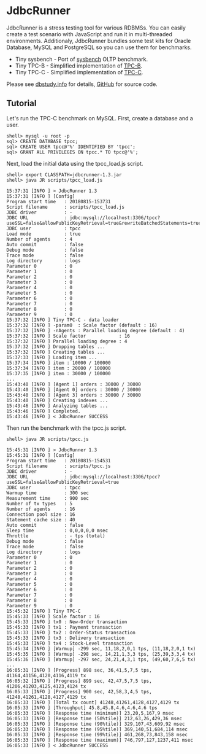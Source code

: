 # JdbcRunner

JdbcRunner is a stress testing tool for various RDBMSs.
You can easily create a test scenario with JavaScript and run it in multi-threaded environments.
Additionaly, JdbcRunner bundles some test kits for Oracle Database, MySQL and PostgreSQL so you can use them for benchmarks.

- Tiny sysbench - Port of [sysbench](https://github.com/akopytov/sysbench) OLTP benchmark.
- Tiny TPC-B - Simplified implementation of [TPC-B](http://www.tpc.org/tpcb/default.asp).
- Tiny TPC-C - Simplified implementation of [TPC-C](http://www.tpc.org/tpcc/default.asp).

Please see [dbstudy.info](https://dbstudy.info/jdbcrunner/) for details, [GitHub](https://github.com/sh2/jdbcrunner) for source code.

## Tutorial

Let's run the TPC-C benchmark on MySQL.
First, create a database and a user.

    shell> mysql -u root -p
    sql> CREATE DATABASE tpcc;
    sql> CREATE USER tpcc@'%' IDENTIFIED BY 'tpcc';
    sql> GRANT ALL PRIVILEGES ON tpcc.* TO tpcc@'%';

Next, load the initial data using the tpcc_load.js script.

    shell> export CLASSPATH=jdbcrunner-1.3.jar
    shell> java JR scripts/tpcc_load.js

    15:37:31 [INFO ] > JdbcRunner 1.3
    15:37:31 [INFO ] [Config]
    Program start time   : 20180815-153731
    Script filename      : scripts/tpcc_load.js
    JDBC driver          : -
    JDBC URL             : jdbc:mysql://localhost:3306/tpcc?useSSL=false&allowPublicKeyRetrieval=true&rewriteBatchedStatements=true
    JDBC user            : tpcc
    Load mode            : true
    Number of agents     : 4
    Auto commit          : false
    Debug mode           : false
    Trace mode           : false
    Log directory        : logs
    Parameter 0          : 0
    Parameter 1          : 0
    Parameter 2          : 0
    Parameter 3          : 0
    Parameter 4          : 0
    Parameter 5          : 0
    Parameter 6          : 0
    Parameter 7          : 0
    Parameter 8          : 0
    Parameter 9          : 0
    15:37:32 [INFO ] Tiny TPC-C - data loader
    15:37:32 [INFO ] -param0  : Scale factor (default : 16)
    15:37:32 [INFO ] -nAgents : Parallel loading degree (default : 4)
    15:37:32 [INFO ] Scale factor            : 16
    15:37:32 [INFO ] Parallel loading degree : 4
    15:37:32 [INFO ] Dropping tables ...
    15:37:32 [INFO ] Creating tables ...
    15:37:33 [INFO ] Loading item ...
    15:37:34 [INFO ] item : 10000 / 100000
    15:37:34 [INFO ] item : 20000 / 100000
    15:37:35 [INFO ] item : 30000 / 100000
    ...
    15:43:40 [INFO ] [Agent 1] orders : 30000 / 30000
    15:43:40 [INFO ] [Agent 0] orders : 30000 / 30000
    15:43:40 [INFO ] [Agent 3] orders : 30000 / 30000
    15:43:40 [INFO ] Creating indexes ...
    15:43:46 [INFO ] Analyzing tables ...
    15:43:46 [INFO ] Completed.
    15:43:46 [INFO ] < JdbcRunner SUCCESS

Then run the benchmark with the tpcc.js script.

    shell> java JR scripts/tpcc.js

    15:45:31 [INFO ] > JdbcRunner 1.3
    15:45:31 [INFO ] [Config]
    Program start time   : 20180815-154531
    Script filename      : scripts/tpcc.js
    JDBC driver          : -
    JDBC URL             : jdbc:mysql://localhost:3306/tpcc?useSSL=false&allowPublicKeyRetrieval=true
    JDBC user            : tpcc
    Warmup time          : 300 sec
    Measurement time     : 900 sec
    Number of tx types   : 5
    Number of agents     : 16
    Connection pool size : 16
    Statement cache size : 40
    Auto commit          : false
    Sleep time           : 0,0,0,0,0 msec
    Throttle             : - tps (total)
    Debug mode           : false
    Trace mode           : false
    Log directory        : logs
    Parameter 0          : 0
    Parameter 1          : 0
    Parameter 2          : 0
    Parameter 3          : 0
    Parameter 4          : 0
    Parameter 5          : 0
    Parameter 6          : 0
    Parameter 7          : 0
    Parameter 8          : 0
    Parameter 9          : 0
    15:45:32 [INFO ] Tiny TPC-C
    15:45:33 [INFO ] Scale factor : 16
    15:45:33 [INFO ] tx0 : New-Order transaction
    15:45:33 [INFO ] tx1 : Payment transaction
    15:45:33 [INFO ] tx2 : Order-Status transaction
    15:45:33 [INFO ] tx3 : Delivery transaction
    15:45:33 [INFO ] tx4 : Stock-Level transaction
    15:45:34 [INFO ] [Warmup] -299 sec, 11,18,2,0,1 tps, (11,18,2,0,1 tx)
    15:45:35 [INFO ] [Warmup] -298 sec, 14,21,1,3,3 tps, (25,39,3,3,4 tx)
    15:45:36 [INFO ] [Warmup] -297 sec, 24,21,4,3,1 tps, (49,60,7,6,5 tx)
    ...
    16:05:31 [INFO ] [Progress] 898 sec, 36,41,5,7,5 tps, 41164,41156,4120,4116,4119 tx
    16:05:32 [INFO ] [Progress] 899 sec, 42,47,5,7,5 tps, 41206,41203,4125,4123,4124 tx
    16:05:33 [INFO ] [Progress] 900 sec, 42,58,3,4,5 tps, 41248,41261,4128,4127,4129 tx
    16:05:33 [INFO ] [Total tx count] 41248,41261,4128,4127,4129 tx
    16:05:33 [INFO ] [Throughput] 45.8,45.8,4.6,4.6,4.6 tps
    16:05:33 [INFO ] [Response time (minimum)] 23,20,5,167,9 msec
    16:05:33 [INFO ] [Response time (50%tile)] 212,63,26,429,36 msec
    16:05:33 [INFO ] [Response time (90%tile)] 329,107,43,609,92 msec
    16:05:33 [INFO ] [Response time (95%tile)] 369,140,51,684,114 msec
    16:05:33 [INFO ] [Response time (99%tile)] 461,268,73,843,158 msec
    16:05:33 [INFO ] [Response time (maximum)] 746,797,127,1237,411 msec
    16:05:33 [INFO ] < JdbcRunner SUCCESS
